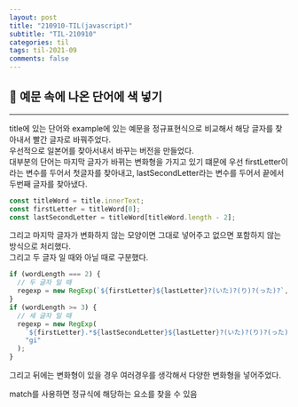 ```yaml
---
layout: post
title: "210910-TIL(javascript)"
subtitle: "TIL-210910"
categories: til
tags: til-2021-09
comments: false
---
```


## 🌟 예문 속에 나온 단어에 색 넣기

---

title에 있는 단어와 example에 있는 예문을 정규표현식으로 비교해서 해당 글자를 찾아내서 빨간 글자로 바꿔주었다.  
우선적으로 일본어를 찾아서내서 바꾸는 버전을 만들었다.  
대부분의 단어는 마지막 글자가 바뀌는 변화형을 가지고 있기 떄문에 우선 firstLetter이라는 변수를 두어서 첫글자를 찾아내고, lastSecondLetter라는 변수를 두어서 끝에서 두번째 글자를 찾아냈다.

```js
const titleWord = title.innerText;
const firstLetter = titleWord[0];
const lastSecondLetter = titleWord[titleWord.length - 2];
```

그리고 마지막 글자가 변화하지 않는 모양이면 그대로 넣어주고 없으면 포함하지 않는 방식으로 처리했다.  
그리고 두 글자 일 때와 아닐 때로 구분했다.

```js
if (wordLength === 2) {
  // 두 글자 일 때
  regexp = new RegExp(`${firstLetter}${lastLetter}?(いた)?(り)?(った)?`, "gi");
}
if (wordLength >= 3) {
  // 세 글자 일 때
  regexp = new RegExp(
    `${firstLetter}.*${lastSecondLetter}${lastLetter}?(いた)?(り)?(った)?`,
    "gi"
  );
}
```

그리고 뒤에는 변화형이 있을 경우 여러경우를 생각해서 다양한 변화형을 넣어주었다.

match를 사용하면 정규식에 해당하는 요소를 찾을 수 있음
